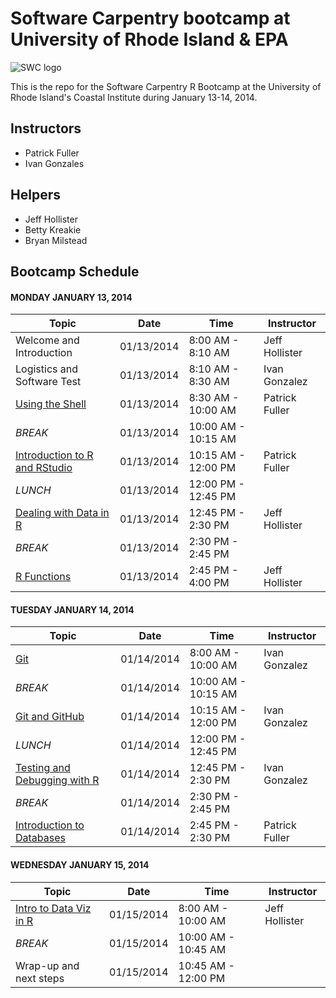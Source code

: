 Software Carpentry bootcamp at University of Rhode Island &amp; EPA
===================================================================

![SWC logo](http://software-carpentry.org/img/software-carpentry-banner.png)

This is the repo for the Software Carpentry R Bootcamp at the University of Rhode Island's Coastal Institute during January 13-14, 2014.

## Instructors
 - Patrick Fuller
 - Ivan Gonzales
 
## Helpers
 - Jeff Hollister
 - Betty Kreakie
 - Bryan Milstead

## Bootcamp Schedule

#### MONDAY JANUARY 13, 2014

| Topic | Date | Time | Instructor |
| ----- | ---- | ---- | ---------- |
| Welcome and Introduction | 01/13/2014 | 8:00 AM - 8:10 AM | Jeff Hollister |
| Logistics and Software Test | 01/13/2014 | 8:10 AM - 8:30 AM | Ivan Gonzalez |
| [Using the Shell](#) |  01/13/2014 | 8:30 AM - 10:00 AM | Patrick Fuller |
| _BREAK_ | 01/13/2014 | 10:00 AM - 10:15 AM | |
| [Introduction to R and RStudio](https://github.com/jhollist/2014-01-13-uri/blob/gh-pages/rLessons/Intro.md)| 01/13/2014 | 10:15 AM - 12:00 PM | Patrick Fuller |
| _LUNCH_ | 01/13/2014 | 12:00 PM - 12:45 PM | |
| [Dealing with Data in R](https://github.com/jhollist/2014-01-13-uri/blob/gh-pages/rLessons/Data.md) | 01/13/2014 | 12:45 PM - 2:30 PM | Jeff Hollister |
| _BREAK_ | 01/13/2014 | 2:30 PM - 2:45 PM | |
| [R Functions](https://github.com/jhollist/2014-01-13-uri/blob/gh-pages/rLessons/Functions.md)| 01/13/2014 | 2:45 PM - 4:00 PM | Jeff Hollister |

#### TUESDAY JANUARY 14, 2014

| Topic | Date | Time | Instructor |
| ----- | ---- | ---- | ---------- |
| [Git](#) |  01/14/2014 | 8:00 AM - 10:00 AM | Ivan Gonzalez |
| _BREAK_ | 01/14/2014 | 10:00 AM - 10:15 AM | |
| [Git and GitHub](#) |  01/14/2014 | 10:15 AM - 12:00 PM | Ivan Gonzalez |
| _LUNCH_ |01/14/2014 | 12:00 PM - 12:45 PM | |
| [Testing and Debugging with R](#) | 01/14/2014 | 12:45 PM - 2:30 PM | Ivan Gonzalez |
| _BREAK_ | 01/14/2014 | 2:30 PM - 2:45 PM | |
| [Introduction to Databases](#) | 01/14/2014 | 2:45 PM - 2:30 PM | Patrick Fuller |

#### WEDNESDAY JANUARY 15, 2014

| Topic | Date | Time | Instructor |
| ----- | ---- | ---- | ---------- |
| [Intro to Data Viz in R](https://github.com/jhollist/2014-01-13-uri/blob/gh-pages/rLessons/DataViz.md)| 01/15/2014 | 8:00 AM - 10:00 AM | Jeff Hollister |
| _BREAK_ | 01/15/2014 | 10:00 AM - 10:45 AM | |
| Wrap-up and next steps | 01/15/2014 |10:45 AM - 12:00 PM | |